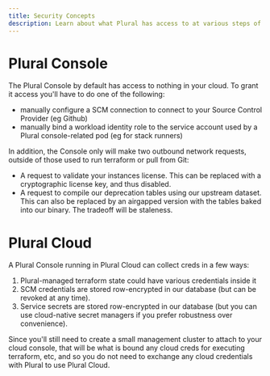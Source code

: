 ```yaml
---
title: Security Concepts
description: Learn about what Plural has access to at various steps of deployment.
---
```


# Plural Console

The Plural Console by default has access to nothing in your cloud.  To grant it access you'll have to do one of the following:

* manually configure a SCM connection to connect to your Source Control Provider (eg Github)
* manually bind a workload identity role to the service account used by a Plural console-related pod (eg for stack runners)

In addition, the Console only will make two outbound network requests, outside of those used to run terraform or pull from Git:

* A request to validate your instances license.  This can be replaced with a cryptographic license key, and thus disabled.
* A request to compile our deprecation tables using our upstream dataset.  This can also be replaced by an airgapped version with the tables baked into our binary.  The tradeoff will be staleness.

# Plural Cloud

A Plural Console running in Plural Cloud can collect creds in a few ways:

1. Plural-managed terraform state could have various credentials inside it
2. SCM credentials are stored row-encrypted in our database (but can be revoked at any time).
3. Service secrets are stored row-encrypted in our database (but you can use cloud-native secret managers if you prefer robustness over convenience).

Since you'll still need to create a small management cluster to attach to your cloud console, that will be what is bound any cloud creds for executing terraform, etc, and so you do not need to exchange any cloud credentials with Plural to use Plural Cloud.
